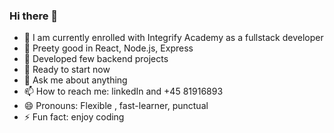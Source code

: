 ### Hi there 👋




- 🔭 I am currently enrolled with Integrify Academy as a fullstack developer
- 🌱 Preety good in React, Node.js, Express
- 👯 Developed few backend projects
- 🤔 Ready to start now
- 💬 Ask me about anything
- 📫 How to reach me: linkedIn and +45 81916893
- 😄 Pronouns: Flexible , fast-learner, punctual
- ⚡ Fun fact: enjoy coding
